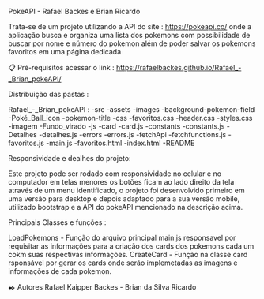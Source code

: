 PokeAPI - Rafael Backes e Brian Ricardo

Trata-se de um projeto utilizando a API do site : https://pokeapi.co/ onde a aplicação busca e organiza uma lista dos pokemons com possibilidade de buscar por nome e número do pokemon além de poder salvar os pokemons favoritos em uma página dedicada

📋 Pré-requisitos
acessar o link : https://rafaelbackes.github.io/Rafael_-_Brian_pokeAPI/

Distribuição das pastas : 

Rafael_-_Brian_pokeAPI : 
-src
    -assets
        -images
            -background-pokemon-field
            -Poké_Ball_icon
            -pokemon-title
    -css
        -favoritos.css
        -header.css
        -styles.css
    -imagem
        -Fundo_virado
    -js
        -card
            -card.js
        -constants
            -constants.js 
        -Detalhes
            -detalhes.js
        -errors
            -errors.js
        -fetchApi
            -fetchfunctions.js
        -favoritos.js
        -main.js
-favoritos.html
-index.html
-README

Responsividade e dealhes do projeto:

Este projeto pode ser rodado com responsividade no celular e no computador em telas menores os botões ficam ao lado direito da tela através de um menu identificado, o projeto foi desenvolvido primeiro em uma versão para desktop e depois adaptado para a sua versão mobile, utilizado bootstrap e a API do pokeAPI mencionado na descrição acima.

Principais Classes e funções : 

LoadPokemons - Função do arquivo principal main.js responsavel por requisitar as informações para a criação dos cards dos pokemons cada um cokm suas respectivas informações.
CreateCard - Função na classe card rsponsável por gerar os cards onde serão implemetadas as imagens e informações de cada pokemon.





✒️ Autores
Rafael Kaipper Backes - Brian da Silva Ricardo
